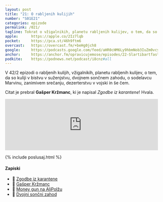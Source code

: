 ```yaml
---
layout: post
title: "21: O rabljenih kulijih"
number: "S01E21"
categories: epizode
permalink: /021/
tagline: Tokrat o vžigalnikih, planetu rabljenih kulijev, o tem, da so kuliji v bistvu v suženjstvu, dvojnem 🌅🌅, o sodelavcu Marvinu, zanimivem srečanju, dezerterstvu v vojski in še čem! Citat prebere Gašper Kržmanc. 
apple:		https://apple.co/2Iz7lqb
pocket:		https://pca.st/46h9ftm6
overcast:	https://overcast.fm/+beHg0jch8
google:		https://podcasts.google.com/feed/aHR0cHM6Ly9hbmNob3IuZm0vcy8yMmI1YTUwMC9wb2RjYXN0L3Jzcw/episode/YzE0MDA5YjMtZTA5Zi00YzE2LWE1NzctNDM1NDIxMjI4NjBm?sa=X&ved=0CAUQkfYCahcKEwiot7D3gK_4AhUAAAAAHQAAAAAQCg
anchor:		https://anchor.fm/opravicujemose/episodes/22-Slartibartfast-elihh9
podkite:	https://podnews.net/podcast/i8cnz#all
---
```


V 42/2 epizodi o rabljenih kulijih, vžigalnikih, planetu rabljenih kulijev, o tem, da so kuliji v bistvu v suženjstvu, dvojnem sončnem zahodu, o sodelavcu Marvinu, zanimivem srečanju, dezerterstvu v vojski in še čem. 

Citat je prebral **Gašper Kržmanc**, ki je napisal *Zgodbe iz karantene*! Hvala.

<iframe src="https://www.listennotes.com/podcasts/opravičujemo-se-za/21-o-rabljenih-kulijih-rATt8NVDuJE/embed/" height="170px" width="100%" style="width: 1px; min-width: 100%;" loading="lazy" frameborder="0" scrolling="no"></iframe>

{% include poslusaj.html %}

#### Zapiski

- 📖 [Zgodbe iz karantene](https://www.zgodbeizkarantene.si)
- 🔗 [Gašper Kržmanc](https://twitter.com/gasperkrzmanc/)
- 🤑 [Money gun na AliPolžu](https://bit.ly/3jbqtr1)
- 🌅 [Dvojni sončni zahod](https://en.wikipedia.org/wiki/Double_sunset)